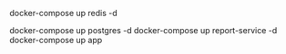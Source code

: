 docker-compose up redis -d

docker-compose up postgres -d
docker-compose up report-service -d
docker-compose up app 